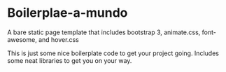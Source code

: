 # Boilerplae-a-mundo
A bare static page template that includes bootstrap 3, animate.css, font-awesome, and hover.css

This is just some nice boilerplate code to get your project going. Includes some neat libraries to get you on your way. 
